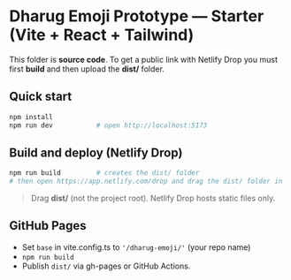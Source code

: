 # Dharug Emoji Prototype — Starter (Vite + React + Tailwind)

This folder is **source code**. To get a public link with Netlify Drop you must first **build** and then upload the **dist/** folder.

## Quick start
```bash
npm install
npm run dev           # open http://localhost:5173
```

## Build and deploy (Netlify Drop)
```bash
npm run build         # creates the dist/ folder
# then open https://app.netlify.com/drop and drag the dist/ folder in
```
> Drag **dist/** (not the project root). Netlify Drop hosts static files only.

## GitHub Pages
- Set `base` in vite.config.ts to `'/dharug-emoji/'` (your repo name)
- `npm run build`
- Publish `dist/` via gh-pages or GitHub Actions.

